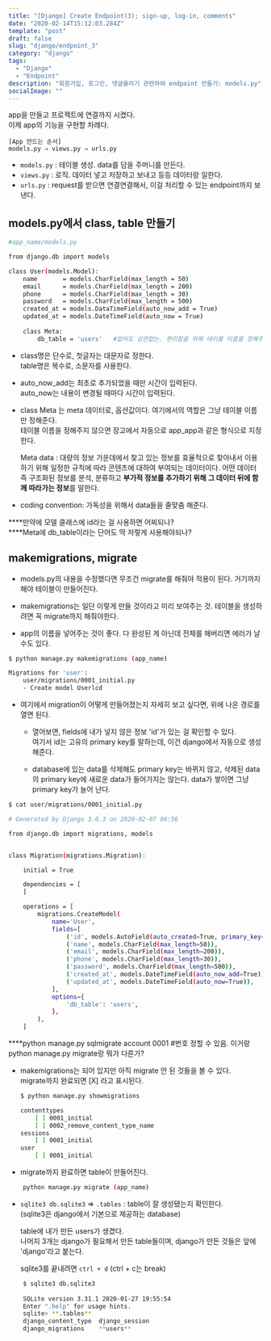 ```yaml
---
title: "[Django] Create Endpoint(3); sign-up, log-in, comments"
date: "2020-02-14T15:12:03.284Z"
template: "post"
draft: false
slug: "django/endpoint_3"
category: "django"
tags:
  - "Django"
  - "Endpoint"
description: "회원가입, 로그인, 댓글올리기 관련하여 endpoint 만들기: models.py"
socialImage: ""
---
```


<p>

app을 만들고 프로젝트에 연결까지 시켰다.\
이제 app의 기능을 구현할 차례다.

```
[App 만드는 순서]
models.py ⇒ views.py ⇒ urls.py
```

- `models.py` : 테이블 생성. data를 담을 주머니를 만든다.
- `views.py` : 로직. 데이터 넣고 저장하고 보내고 등등 데이터랑 일한다.
- `urls.py` : request를 받으면 연결연결해서, 이걸 처리할 수 있는 endpoint까지 보낸다.

## models.py에서 class, table 만들기

```bash
#app_name/models.py

from django.db import models

class User(models.Model):
    name       = models.CharField(max_length = 50)
    email      = models.CharField(max_length = 200)
    phone      = models.CharField(max_length = 30)
    password   = models.CharField(max_length = 500)
    created_at = models.DataTimeField(auto_now_add = True)
    updated_at = models.DateTimeField(auto_now = True)
    
    class Meta:
        db_table = 'users'   #없어도 상관없는. 편리함을 위해 테이블 이름을 정해주는 역할
```

- class명은 단수로, 첫글자는 대문자로 정한다.\
    table명은 복수로, 소문자를 사용한다.

- auto\_now\_add는 최초로 추가되었을 때만 시간이 입력된다.\
    auto_now는 내용이 변경될 때마다 시간이 입력된다.

- class Meta 는 meta 데이터로, 옵션값이다. 여기에서의 역할은 그냥 테이블 이름만 정해준다.\
    테이블 이름을 정해주지 않으면 장고에서 자동으로 app_app과 같은 형식으로 지정한다.

    Meta data : 대량의 정보 가운데에서 찾고 있는 정보를 효율적으로 찾아내서 이용하기 위해 일정한 규칙에 따라 콘텐츠에 대하여 부여되는 데이터이다. 어떤 데이터 즉 구조화된 정보를 분석, 분류하고 **부가적 정보를 추가하기 위해 그 데이터 뒤에 함께 따라가는 정보**를 말한다.

- coding convention: 가독성을 위해서 data들을 줄맞춤 해준다.

\*\*\**만약에 모델 클래스에 id라는 걸 사용하면 어찌되나?\
****Meta에 db_table이라는 단어도 딱 저렇게 사용해야되나?

## makemigrations, migrate

- models.py의 내용을 수정했다면 무조건 migrate를 해줘야 적용이 된다. 거기까지 해야 테이블이 만들어진다.

- makemigrations는 일단 이렇게 만들 것이라고 미리 보여주는 것. 테이블을 생성하려면 꼭 migrate까지 해줘야한다.
- app의 이름을 넣어주는 것이 좋다. 다 완성된 게 아닌데 전체를 해버리면 에러가 날 수도 있다.

```bash
$ python manage.py makemigrations (app_name)

Migrations for 'user':
    user/migrations/0001_initial.py
    - Create model Userlcd
```

- 여기에서 migration이 어떻게 만들어졌는지 자세히 보고 싶다면, 위에 나온 경로를 열면 된다.
    - 열어보면, fields에 내가 넣지 않은 정보 'id'가 있는 걸 확인할 수 있다.\
        여기서 id는 고유의 primary key를 말하는데, 이건 django에서 자동으로 생성해준다.

    - database에 있는 data를 삭제해도 primary key는 바뀌지 않고, 삭제된 data의 primary key에 새로운 data가 들어가지는 않는다. data가 쌓이면 그냥 primary key가 늘어 난다.

```bash
$ cat user/migrations/0001_initial.py

# Generated by Django 3.0.3 on 2020-02-07 04:56

from django.db import migrations, models


class Migration(migrations.Migration):

    initial = True

    dependencies = [
    ]

    operations = [
        migrations.CreateModel(
            name='User',
            fields=[
                ('id', models.AutoField(auto_created=True, primary_key=True, serialize=False, verbose_name='ID')),
                ('name', models.CharField(max_length=50)),
                ('email', models.CharField(max_length=200)),
                ('phone', models.CharField(max_length=30)),
                ('password', models.CharField(max_length=500)),
                ('created_at', models.DateTimeField(auto_now_add=True)),
                ('updated_at', models.DateTimeField(auto_now=True)),
            ],
            options={
                'db_table': 'users',
            },
        ),
    ]
```

****python manage.py sqlmigrate account 0001  #번호 정할 수 있음. 이거랑 python manage.py migrate랑 뭐가 다른가?

- makemigrations는 되어 있지만 아직 migrate 안 된 것들을 볼 수 있다.\
    migrate까지 완료되면 [X] 라고 표시된다.

    ```bash
    $ python manage.py showmigrations

    contenttypes
        [ ] 0001_initial
        [ ] 0002_remove_content_type_name
    sessions
        [ ] 0001_initial
    user
        [ ] 0001_initial
    ```

- migrate까지 완료하면 table이 만들어진다.
```bash
    python manage.py migrate (app_name)
```

- `sqlite3 db.sqlite3` ⇒ `.tables` : table이 잘 생성됐는지 확인한다.\
    (sqlite3은 django에서 기본으로 제공하는 database)

    table에 내가 만든 users가 생겼다.\
    나머지 3개는 django가 필요해서 만든 table들이며, django가 만든 것들은 앞에 'django'라고 붙는다.

    sqlite3를 끝내려면 `ctrl + d` (ctrl + c는 break)
```bash
    $ sqlite3 db.sqlite3 
    
    SQLite version 3.31.1 2020-01-27 19:55:54
    Enter ".help" for usage hints.
    sqlite> **.tables**
    django_content_type  django_session     
    django_migrations    **users**
```

